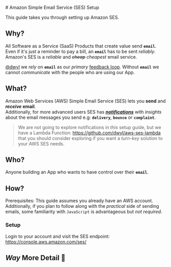# Amazon Simple Email Service (SES) Setup

This guide takes you through setting up Amazon SES.


## Why?

All Software as a Service (SaaS) Products that create value send **`email`**. <br />
Even if it's just a reminder to pay a bill,
an **`email`** has to be sent _reliably_. <br />
Amazon's SES is a _reliable_ and _~~cheap~~_ _cheapest_ email service.

[@dwyl](https://github.com/dwyl) we _rely_ on **`email`** as our _primary_
[feedback loop](https://en.wikipedia.org/wiki/Feedback).
Without **`email`** we cannot _communicate_
with the people who are using our App.


## What?

Amazon Web Services (AWS) Simple Email Service (SES)
lets you **send** and **_receive_ email**. <br />
Additionally, for more advanced users SES
has
[***notifications***](https://docs.aws.amazon.com/ses/latest/DeveloperGuide/notification-contents.html)
with _insights_
about the email messages you send
e.g: **`delivery`**, **`bounce`** or **`complaint`**.

> We are not going to explore notifications in _this_ setup guide,
but we have a Lambda Function: https://github.com/dwyl/aws-ses-lambda
that you should consider exploring if you want a _turn-key_
solution to your AWS SES needs.


## Who?

Anyone building an App
who wants to have control over their **`email`**.


## How?

Prerequisites:
This guide assumes you already have an AWS account.
Additionally, if you plan to follow along with
the _practical_ side of sending emails,
some familiarity with `JavaScript`
is advantageous but _not required_.

### Setup

Login to your account and visit the SES endpoint:
https://console.aws.amazon.com/ses/






## _Way_ More Detail 💭
